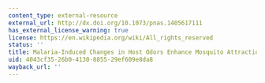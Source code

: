 ```yaml
---
content_type: external-resource
external_url: http://dx.doi.org/10.1073/pnas.1405617111
has_external_license_warning: true
license: https://en.wikipedia.org/wiki/All_rights_reserved
status: ''
title: Malaria-Induced Changes in Host Odors Enhance Mosquito Attraction
uid: 4043cf35-26b0-4130-8855-29ef609e8da8
wayback_url: ''
---
```

